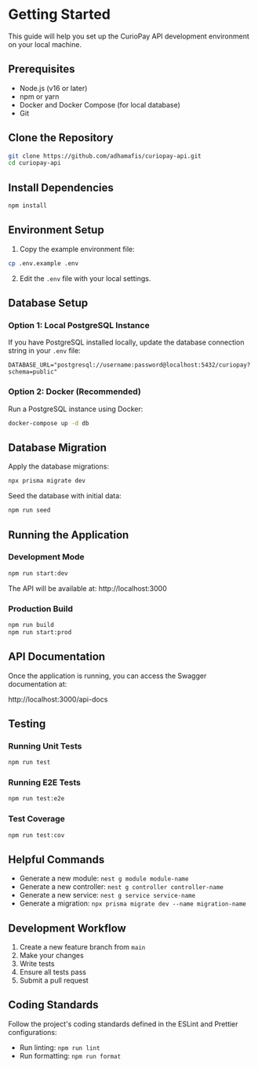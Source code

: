 # Getting Started

This guide will help you set up the CurioPay API development environment on your local machine.

## Prerequisites

- Node.js (v16 or later)
- npm or yarn
- Docker and Docker Compose (for local database)
- Git

## Clone the Repository

```bash
git clone https://github.com/adhamafis/curiopay-api.git
cd curiopay-api
```

## Install Dependencies

```bash
npm install
```

## Environment Setup

1. Copy the example environment file:

```bash
cp .env.example .env
```

2. Edit the `.env` file with your local settings.

## Database Setup

### Option 1: Local PostgreSQL Instance

If you have PostgreSQL installed locally, update the database connection string in your `.env` file:

```
DATABASE_URL="postgresql://username:password@localhost:5432/curiopay?schema=public"
```

### Option 2: Docker (Recommended)

Run a PostgreSQL instance using Docker:

```bash
docker-compose up -d db
```

## Database Migration

Apply the database migrations:

```bash
npx prisma migrate dev
```

Seed the database with initial data:

```bash
npm run seed
```

## Running the Application

### Development Mode

```bash
npm run start:dev
```

The API will be available at: http://localhost:3000

### Production Build

```bash
npm run build
npm run start:prod
```

## API Documentation

Once the application is running, you can access the Swagger documentation at:

http://localhost:3000/api-docs

## Testing

### Running Unit Tests

```bash
npm run test
```

### Running E2E Tests

```bash
npm run test:e2e
```

### Test Coverage

```bash
npm run test:cov
```

## Helpful Commands

- Generate a new module: `nest g module module-name`
- Generate a new controller: `nest g controller controller-name`
- Generate a new service: `nest g service service-name`
- Generate a migration: `npx prisma migrate dev --name migration-name`

## Development Workflow

1. Create a new feature branch from `main`
2. Make your changes
3. Write tests
4. Ensure all tests pass
5. Submit a pull request

## Coding Standards

Follow the project's coding standards defined in the ESLint and Prettier configurations:

- Run linting: `npm run lint`
- Run formatting: `npm run format`
